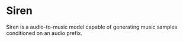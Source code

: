 # Siren
Siren is a audio-to-music model capable of generating music samples conditioned on an audio prefix. 
